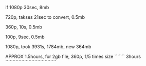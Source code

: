 if 1080p 30sec, 8mb

720p, takses 21sec to convert, 0.5mb

360p, 10s, 0.5mb

100p, 9sec, 0.5mb

1080p, took 3931s, 1784mb, new 364mb

APPROX  1.5hours, for 2gb file, 360p, 1/5 times size
```````  3hours  ```````````````````````````````````
